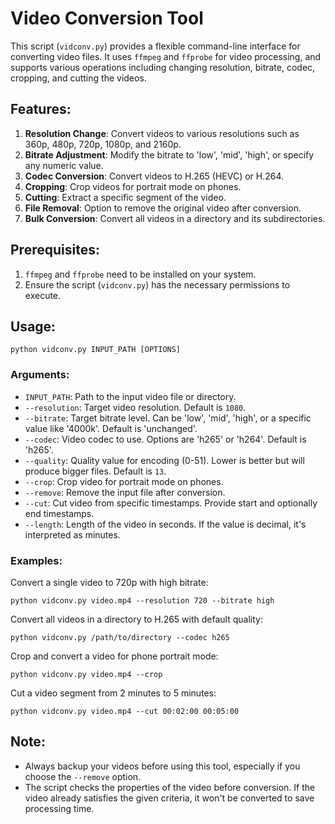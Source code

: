 
# Video Conversion Tool

This script (`vidconv.py`) provides a flexible command-line interface for converting video files. It uses `ffmpeg` and `ffprobe` for video processing, and supports various operations including changing resolution, bitrate, codec, cropping, and cutting the videos.

## Features:

1. **Resolution Change**: Convert videos to various resolutions such as 360p, 480p, 720p, 1080p, and 2160p.
2. **Bitrate Adjustment**: Modify the bitrate to 'low', 'mid', 'high', or specify any numeric value.
3. **Codec Conversion**: Convert videos to H.265 (HEVC) or H.264.
4. **Cropping**: Crop videos for portrait mode on phones.
5. **Cutting**: Extract a specific segment of the video.
6. **File Removal**: Option to remove the original video after conversion.
7. **Bulk Conversion**: Convert all videos in a directory and its subdirectories.

## Prerequisites:

1. `ffmpeg` and `ffprobe` need to be installed on your system.
2. Ensure the script (`vidconv.py`) has the necessary permissions to execute.

## Usage:

```
python vidconv.py INPUT_PATH [OPTIONS]
```

### Arguments:

- `INPUT_PATH`: Path to the input video file or directory.
- `--resolution`: Target video resolution. Default is `1080`.
- `--bitrate`: Target bitrate level. Can be 'low', 'mid', 'high', or a specific value like '4000k'. Default is 'unchanged'.
- `--codec`: Video codec to use. Options are 'h265' or 'h264'. Default is 'h265'.
- `--quality`: Quality value for encoding (0-51). Lower is better but will produce bigger files. Default is `13`.
- `--crop`: Crop video for portrait mode on phones.
- `--remove`: Remove the input file after conversion.
- `--cut`: Cut video from specific timestamps. Provide start and optionally end timestamps.
- `--length`: Length of the video in seconds. If the value is decimal, it's interpreted as minutes.

### Examples:

Convert a single video to 720p with high bitrate:

```
python vidconv.py video.mp4 --resolution 720 --bitrate high
```

Convert all videos in a directory to H.265 with default quality:

```
python vidconv.py /path/to/directory --codec h265
```

Crop and convert a video for phone portrait mode:

```
python vidconv.py video.mp4 --crop
```

Cut a video segment from 2 minutes to 5 minutes:

```
python vidconv.py video.mp4 --cut 00:02:00 00:05:00
```

## Note:

- Always backup your videos before using this tool, especially if you choose the `--remove` option.
- The script checks the properties of the video before conversion. If the video already satisfies the given criteria, it won't be converted to save processing time.
